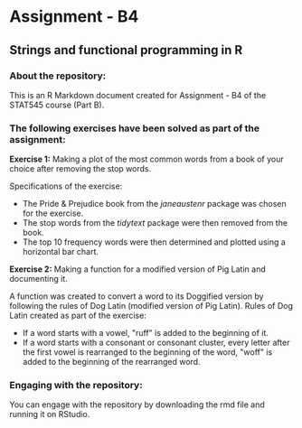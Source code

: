 # Assignment - B4
## Strings and functional programming in R    

### About the repository:  
This is an R Markdown document created for Assignment - B4 of the STAT545 course (Part B).  

### The following exercises have been solved as part of the assignment:  
**Exercise 1:** Making a plot of the most common words from a book of your choice after removing the stop words.  

Specifications of the exercise:  
* The Pride & Prejudice book from the *janeaustenr* package was chosen for the exercise.   
* The stop words from the *tidytext* package were then removed from the book.
* The top 10 frequency words were then determined and plotted using a horizontal bar chart.
  
**Exercise 2:** Making a function for a modified version of Pig Latin and documenting it.  

A function was created to convert a word to its Doggified version by following the rules of Dog Latin (modified version of Pig Latin).
Rules of Dog Latin created as part of the exercise:
* If a word starts with a vowel, "ruff" is added to the beginning of it.  
* If a word starts with a consonant or consonant cluster, every letter after the first vowel is rearranged to the beginning of the word, "woff" is added to the beginning of the rearranged word.  

### Engaging with the repository:  
You can engage with the repository by downloading the rmd file and running it on RStudio.  
